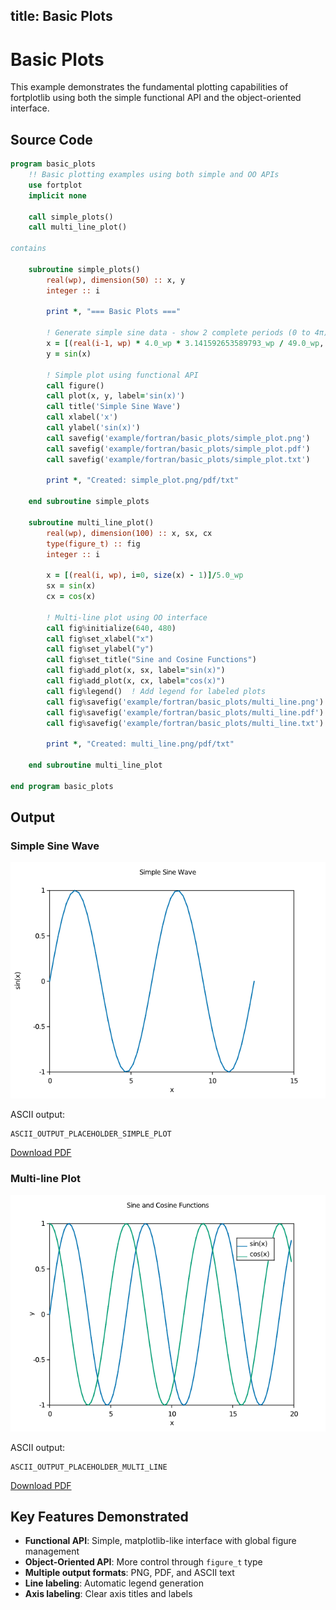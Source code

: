 title: Basic Plots
---

# Basic Plots

This example demonstrates the fundamental plotting capabilities of fortplotlib using both the simple functional API and the object-oriented interface.

## Source Code

```fortran
program basic_plots
    !! Basic plotting examples using both simple and OO APIs
    use fortplot
    implicit none

    call simple_plots()
    call multi_line_plot()

contains

    subroutine simple_plots()
        real(wp), dimension(50) :: x, y
        integer :: i
        
        print *, "=== Basic Plots ==="
        
        ! Generate simple sine data - show 2 complete periods (0 to 4π)
        x = [(real(i-1, wp) * 4.0_wp * 3.141592653589793_wp / 49.0_wp, i=1, 50)]
        y = sin(x)
        
        ! Simple plot using functional API
        call figure()
        call plot(x, y, label='sin(x)')
        call title('Simple Sine Wave')
        call xlabel('x')
        call ylabel('sin(x)')
        call savefig('example/fortran/basic_plots/simple_plot.png')
        call savefig('example/fortran/basic_plots/simple_plot.pdf')
        call savefig('example/fortran/basic_plots/simple_plot.txt')
        
        print *, "Created: simple_plot.png/pdf/txt"
        
    end subroutine simple_plots

    subroutine multi_line_plot()
        real(wp), dimension(100) :: x, sx, cx
        type(figure_t) :: fig
        integer :: i

        x = [(real(i, wp), i=0, size(x) - 1)]/5.0_wp
        sx = sin(x)
        cx = cos(x)
        
        ! Multi-line plot using OO interface
        call fig%initialize(640, 480)
        call fig%set_xlabel("x")
        call fig%set_ylabel("y")
        call fig%set_title("Sine and Cosine Functions")
        call fig%add_plot(x, sx, label="sin(x)")
        call fig%add_plot(x, cx, label="cos(x)")
        call fig%legend()  ! Add legend for labeled plots
        call fig%savefig('example/fortran/basic_plots/multi_line.png')
        call fig%savefig('example/fortran/basic_plots/multi_line.pdf')
        call fig%savefig('example/fortran/basic_plots/multi_line.txt')
        
        print *, "Created: multi_line.png/pdf/txt"
        
    end subroutine multi_line_plot

end program basic_plots
```

## Output

### Simple Sine Wave

![Simple Sine Wave](../media/examples/simple_plot.png)

ASCII output:
```
ASCII_OUTPUT_PLACEHOLDER_SIMPLE_PLOT
```

[Download PDF](../media/examples/simple_plot.pdf)

### Multi-line Plot

![Multi-line Plot](../media/examples/multi_line.png)

ASCII output:
```
ASCII_OUTPUT_PLACEHOLDER_MULTI_LINE
```

[Download PDF](../media/examples/multi_line.pdf)

## Key Features Demonstrated

- **Functional API**: Simple, matplotlib-like interface with global figure management
- **Object-Oriented API**: More control through `figure_t` type
- **Multiple output formats**: PNG, PDF, and ASCII text
- **Line labeling**: Automatic legend generation
- **Axis labeling**: Clear axis titles and labels